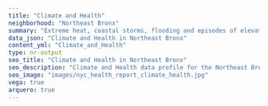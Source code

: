 ```yaml
---
title: "Climate and Health"
neighborhood: "Northeast Bronx"
summary: "Extreme heat, coastal storms, flooding and episodes of elevated ozone are climate-related hazards that may increase with climate change and have important public health impacts in New York City. Extreme weather can cause power outages, which also threaten public health. This report provides neighborhood indicators of climate-related hazards, vulnerability and health impacts."
data_json: "Climate and Health in Northeast Bronx"
content_yml: "Climate_and_Health"
type: nr-output
seo_title: "Climate and Health in Northeast Bronx"
seo_description: "Climate and Health data profile for the Northeast Bronx neighborhood of NYC."
seo_image: "images/nyc_health_report_climate_health.jpg"
vega: true
arquero: true
---
```

